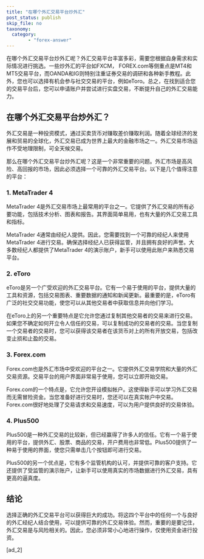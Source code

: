 ```yaml
---
title: "在哪个外汇交易平台炒外汇"
post_status: publish
skip_file: no
taxonomy:
  category:
        - "forex-answer"
---
```


在哪个外汇交易平台炒外汇呢？外汇交易平台丰富多彩，需要您根据自身需求和实际情况进行挑选。一些炒外汇的平台如FXCM， FOREX.com等侧重点是MT4和MT5交易平台，而OANDA和IG则特别注重证券交易的调研和各种新手教程。此外，您也可以选择有机会参与社交交易的平台，例如eToro。总之，在找到适合您的交易平台后，您可以申请账户并尝试进行实盘交易，不断提升自己的外汇交易能力。

## 在哪个外汇交易平台炒外汇？

外汇交易是一种投资模式，通过买卖货币对赚取差价赚取利润。随着全球经济的发展和贸易的全球化，外汇交易已成为世界上最大的金融市场之一。外汇交易市场运作不受地理限制，可全天候交易。

那么在哪个外汇交易平台炒外汇呢？这是一个非常重要的问题。外汇市场是高风险、高回报的市场，因此必须选择一个可靠的外汇交易平台。以下是几个值得注意的平台：

### 1\. MetaTrader 4

MetaTrader 4是外汇交易市场上最常用的平台之一。它提供了外汇交易的所有必要功能，包括技术分析、图表和报告。其界面简单易用，也有大量的外汇交易工具和指标。

MetaTrader 4通常由经纪人提供。因此，您需要找到一个可靠的经纪人来使用MetaTrader 4进行交易。确保选择经纪人已获得监管，并且拥有良好的声誉。大多数经纪人都提供了MetaTrader 4的演示账户，新手可以使用此账户来熟悉交易平台。

### 2\. eToro

eToro是另一个广受欢迎的外汇交易平台。它有一个易于使用的平台，提供大量的工具和资源，包括交易图表、重要数据的通知和新闻更新。最重要的是，eToro有广泛的社交交易功能，使您可以从其他交易者中获取信息并向他们学习。

在eToro上的另一个重要特点是它允许您通过复制其他交易者的交易来进行交易。如果您不确定如何开立令人信任的交易，可以复制成功的交易者的交易。当您复制一个交易者的交易时，您可以获得该交易者在该货币对上的所有开放交易，包括改变止损和止盈的交易。

### 3\. Forex.com

Forex.com也是外汇市场中受欢迎的平台之一。它提供外汇交易学院和大量的外汇交易资源。交易平台的用户界面非常易于使用，您可以立即开始交易。

Forex.com的一个特点是，它允许您开设模拟帐户。这使得新手可以学习外汇交易而无需冒险资金。当您准备好进行交易时，您还可以在真实帐户中交易。Forex.com很好地处理了交易请求和交易速度，可以为用户提供良好的交易体验。

### 4\. Plus500

Plus500是一种外汇交易的比较新，但已经赢得了许多人的信任。它有一个易于使用的平台，提供外汇、股票、商品的交易，开户费用也非常低。Plus500提供了一种易于使用的界面，使您只需单击几个按钮即可进行交易。

Plus500的另一个优点是，它有多个监管机构的认可，并提供可靠的客户支持。它还提供了受监管的演示账户，让新手可以使用真实的市场数据进行外汇交易，具有更高的逼真度。

## 结论

选择正确的外汇交易平台可以获得巨大的成功。将这四个平台中的任何一个与良好的外汇经纪人结合使用，可以提供可靠的外汇交易体验。然而，重要的是要记住，外汇交易是与风险相关的。因此，您必须非常小心地进行操作，仅使用资金进行投资。

\[ad\_2\]
